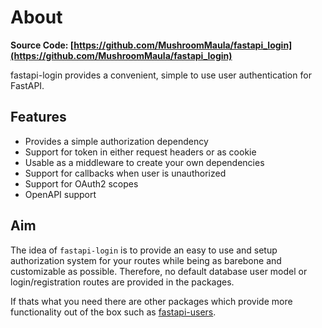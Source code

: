 # About

**Source Code: [https://github.com/MushroomMaula/fastapi_login](https://github.com/MushroomMaula/fastapi_login)**

fastapi-login provides a convenient, simple to use user authentication for FastAPI.

## Features

- Provides a simple authorization dependency
- Support for token in either request headers or as cookie
- Usable as a middleware to create your own dependencies
- Support for callbacks when user is unauthorized
- Support for OAuth2 scopes
- OpenAPI support

## Aim

The idea of ``fastapi-login`` is to provide an easy to use and setup authorization system for your routes
while being as barebone and customizable as possible. Therefore, no default database user model or
login/registration routes are provided in the packages.

If thats what you need there are other packages which provide more functionality out of the box such as
[fastapi-users](https://github.com/frankie567/fastapi-users).
